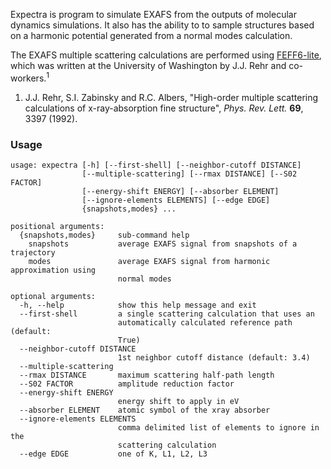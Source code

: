 Expectra is program to simulate EXAFS from the outputs of molecular
dynamics simulations. It also has the ability to to sample structures
based on a harmonic potential generated from a normal modes calculation.

The EXAFS multiple scattering calculations are performed using [FEFF6-lite][feff],
which was written at the University of Washington by J.J. Rehr and co-workers.<sup>1</sup>

1. J.J. Rehr, S.I. Zabinsky and R.C. Albers,
"High-order multiple scattering calculations of x-ray-absorption
fine structure", *Phys. Rev. Lett.* **69**, 3397 (1992).


[feff]: http://www.feffproject.org/

### Usage

```
usage: expectra [-h] [--first-shell] [--neighbor-cutoff DISTANCE]
                [--multiple-scattering] [--rmax DISTANCE] [--S02 FACTOR]
                [--energy-shift ENERGY] [--absorber ELEMENT]
                [--ignore-elements ELEMENTS] [--edge EDGE]
                {snapshots,modes} ...

positional arguments:
  {snapshots,modes}     sub-command help
    snapshots           average EXAFS signal from snapshots of a trajectory
    modes               average EXAFS signal from harmonic approximation using
                        normal modes

optional arguments:
  -h, --help            show this help message and exit
  --first-shell         a single scattering calculation that uses an
                        automatically calculated reference path (default:
                        True)
  --neighbor-cutoff DISTANCE
                        1st neighbor cutoff distance (default: 3.4)
  --multiple-scattering
  --rmax DISTANCE       maximum scattering half-path length
  --S02 FACTOR          amplitude reduction factor
  --energy-shift ENERGY
                        energy shift to apply in eV
  --absorber ELEMENT    atomic symbol of the xray absorber
  --ignore-elements ELEMENTS
                        comma delimited list of elements to ignore in the
                        scattering calculation
  --edge EDGE           one of K, L1, L2, L3
```

